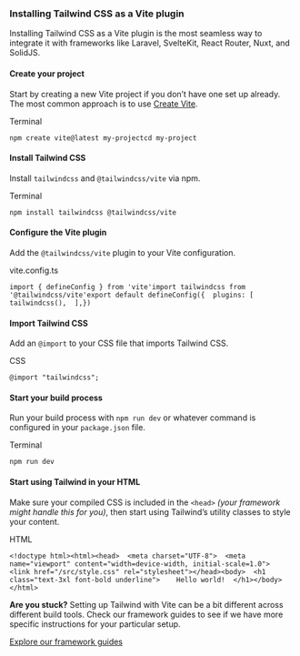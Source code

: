 ### Installing Tailwind CSS as a Vite plugin

Installing Tailwind CSS as a Vite plugin is the most seamless way to integrate it with frameworks like Laravel, SvelteKit, React Router, Nuxt, and SolidJS.

#### Create your project

Start by creating a new Vite project if you don’t have one set up already. The most common approach is to use [Create Vite](https://vite.dev/guide/#scaffolding-your-first-vite-project).

Terminal

```
npm create vite@latest my-projectcd my-project
```

#### Install Tailwind CSS

Install `tailwindcss` and `@tailwindcss/vite` via npm.

Terminal

```
npm install tailwindcss @tailwindcss/vite
```

#### Configure the Vite plugin

Add the `@tailwindcss/vite` plugin to your Vite configuration.

vite.config.ts

```
import { defineConfig } from 'vite'import tailwindcss from '@tailwindcss/vite'export default defineConfig({  plugins: [    tailwindcss(),  ],})
```

#### Import Tailwind CSS

Add an `@import` to your CSS file that imports Tailwind CSS.

CSS

```
@import "tailwindcss";
```

#### Start your build process

Run your build process with `npm run dev` or whatever command is configured in your `package.json` file.

Terminal

```
npm run dev
```

#### Start using Tailwind in your HTML

Make sure your compiled CSS is included in the `<head>` *(your framework might handle this for you)*, then start using Tailwind’s utility classes to style your content.

HTML

```
<!doctype html><html><head>  <meta charset="UTF-8">  <meta name="viewport" content="width=device-width, initial-scale=1.0">  <link href="/src/style.css" rel="stylesheet"></head><body>  <h1 class="text-3xl font-bold underline">    Hello world!  </h1></body></html>
```

**Are you stuck?** Setting up Tailwind with Vite can be a bit different across different build tools. Check our framework guides to see if we have more specific instructions for your particular setup.

[Explore our framework guides](/docs/installation/framework-guides)
